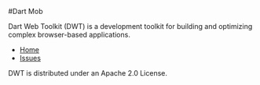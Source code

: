 #Dart Mob

Dart Web Toolkit (DWT) is a development toolkit for building and optimizing complex browser-based applications.

* [Home](http://akserg.github.com/dart_web_toolkit)
* [Issues](https://github.com/akserg/dart_web_toolkit/issues)

DWT is distributed under an Apache 2.0 License.

 